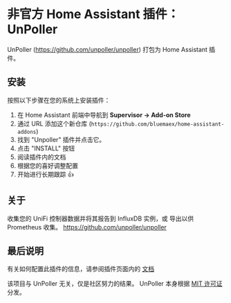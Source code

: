 # 非官方 Home Assistant 插件：UnPoller

UnPoller (<https://github.com/unpoller/unpoller>) 打包为 Home Assistant 插件。

## 安装

按照以下步骤在您的系统上安装插件：

1. 在 Home Assistant 前端中导航到 **Supervisor -> Add-on Store**
1. 通过 URL 添加这个新仓库
   (`https://github.com/bluemaex/home-assistant-addons`)
1. 找到 "Unpoller" 插件并点击它。
1. 点击 "INSTALL" 按钮
1. 阅读插件内的文档
1. 根据您的喜好调整配置
1. 开始进行长期跟踪 👍

## 关于

收集您的 UniFi 控制器数据并将其报告到 InfluxDB 实例，或
导出以供 Prometheus 收集。 <https://github.com/unpoller/unpoller>

## 最后说明

有关如何配置此插件的信息，请参阅插件页面内的
[文档](DOCS.md)

该项目与 UnPoller 无关，仅是社区努力的结果。
UnPoller 本身根据
[MIT 许可证](https://github.com/unpoller/unpoller/blob/master/LICENSE) 分发。